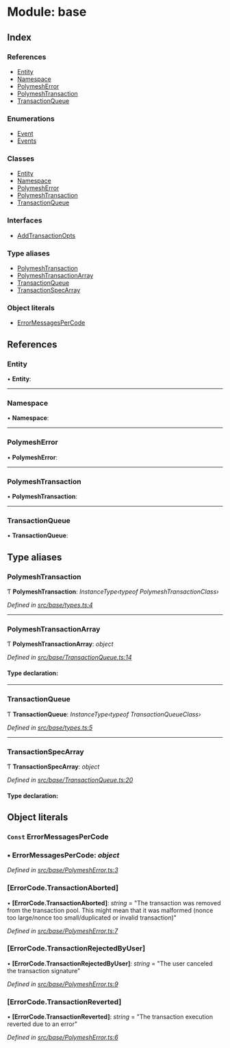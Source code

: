 # Module: base

## Index

### References

* [Entity](base.md#entity)
* [Namespace](base.md#namespace)
* [PolymeshError](base.md#polymesherror)
* [PolymeshTransaction](base.md#polymeshtransaction)
* [TransactionQueue](base.md#transactionqueue)

### Enumerations

* [Event](../enums/base.event.md)
* [Events](../enums/base.events.md)

### Classes

* [Entity](../classes/base.entity.md)
* [Namespace](../classes/base.namespace.md)
* [PolymeshError](../classes/base.polymesherror.md)
* [PolymeshTransaction](../classes/base.polymeshtransaction.md)
* [TransactionQueue](../classes/base.transactionqueue.md)

### Interfaces

* [AddTransactionOpts](../interfaces/base.addtransactionopts.md)

### Type aliases

* [PolymeshTransaction](base.md#polymeshtransaction)
* [PolymeshTransactionArray](base.md#polymeshtransactionarray)
* [TransactionQueue](base.md#transactionqueue)
* [TransactionSpecArray](base.md#transactionspecarray)

### Object literals

* [ErrorMessagesPerCode](base.md#const-errormessagespercode)

## References

###  Entity

• **Entity**:

___

###  Namespace

• **Namespace**:

___

###  PolymeshError

• **PolymeshError**:

___

###  PolymeshTransaction

• **PolymeshTransaction**:

___

###  TransactionQueue

• **TransactionQueue**:

## Type aliases

###  PolymeshTransaction

Ƭ **PolymeshTransaction**: *InstanceType‹typeof PolymeshTransactionClass›*

*Defined in [src/base/types.ts:4](https://github.com/PolymathNetwork/polymesh-sdk/blob/6d34df1/src/base/types.ts#L4)*

___

###  PolymeshTransactionArray

Ƭ **PolymeshTransactionArray**: *object*

*Defined in [src/base/TransactionQueue.ts:14](https://github.com/PolymathNetwork/polymesh-sdk/blob/6d34df1/src/base/TransactionQueue.ts#L14)*

#### Type declaration:

___

###  TransactionQueue

Ƭ **TransactionQueue**: *InstanceType‹typeof TransactionQueueClass›*

*Defined in [src/base/types.ts:5](https://github.com/PolymathNetwork/polymesh-sdk/blob/6d34df1/src/base/types.ts#L5)*

___

###  TransactionSpecArray

Ƭ **TransactionSpecArray**: *object*

*Defined in [src/base/TransactionQueue.ts:20](https://github.com/PolymathNetwork/polymesh-sdk/blob/6d34df1/src/base/TransactionQueue.ts#L20)*

#### Type declaration:

## Object literals

### `Const` ErrorMessagesPerCode

### ▪ **ErrorMessagesPerCode**: *object*

*Defined in [src/base/PolymeshError.ts:3](https://github.com/PolymathNetwork/polymesh-sdk/blob/6d34df1/src/base/PolymeshError.ts#L3)*

###  [ErrorCode.TransactionAborted]

• **[ErrorCode.TransactionAborted]**: *string* = "The transaction was removed from the transaction pool. This might mean that it was malformed (nonce too large/nonce too small/duplicated or invalid transaction)"

*Defined in [src/base/PolymeshError.ts:7](https://github.com/PolymathNetwork/polymesh-sdk/blob/6d34df1/src/base/PolymeshError.ts#L7)*

###  [ErrorCode.TransactionRejectedByUser]

• **[ErrorCode.TransactionRejectedByUser]**: *string* = "The user canceled the transaction signature"

*Defined in [src/base/PolymeshError.ts:9](https://github.com/PolymathNetwork/polymesh-sdk/blob/6d34df1/src/base/PolymeshError.ts#L9)*

###  [ErrorCode.TransactionReverted]

• **[ErrorCode.TransactionReverted]**: *string* = "The transaction execution reverted due to an error"

*Defined in [src/base/PolymeshError.ts:6](https://github.com/PolymathNetwork/polymesh-sdk/blob/6d34df1/src/base/PolymeshError.ts#L6)*
